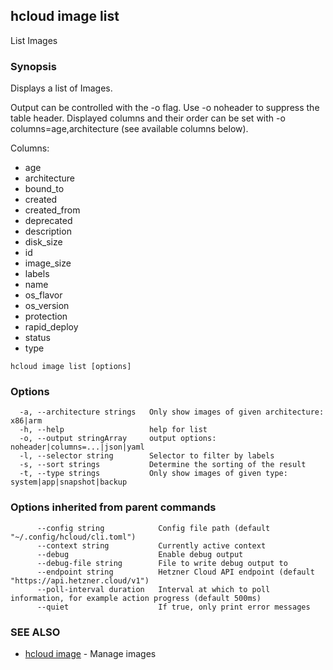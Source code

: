 ## hcloud image list

List Images

### Synopsis

Displays a list of Images.

Output can be controlled with the -o flag. Use -o noheader to suppress the
table header. Displayed columns and their order can be set with
-o columns=age,architecture (see available columns below).

Columns:
 - age
 - architecture
 - bound_to
 - created
 - created_from
 - deprecated
 - description
 - disk_size
 - id
 - image_size
 - labels
 - name
 - os_flavor
 - os_version
 - protection
 - rapid_deploy
 - status
 - type

```
hcloud image list [options]
```

### Options

```
  -a, --architecture strings   Only show images of given architecture: x86|arm
  -h, --help                   help for list
  -o, --output stringArray     output options: noheader|columns=...|json|yaml
  -l, --selector string        Selector to filter by labels
  -s, --sort strings           Determine the sorting of the result
  -t, --type strings           Only show images of given type: system|app|snapshot|backup
```

### Options inherited from parent commands

```
      --config string            Config file path (default "~/.config/hcloud/cli.toml")
      --context string           Currently active context
      --debug                    Enable debug output
      --debug-file string        File to write debug output to
      --endpoint string          Hetzner Cloud API endpoint (default "https://api.hetzner.cloud/v1")
      --poll-interval duration   Interval at which to poll information, for example action progress (default 500ms)
      --quiet                    If true, only print error messages
```

### SEE ALSO

* [hcloud image](hcloud_image.md)	 - Manage images
